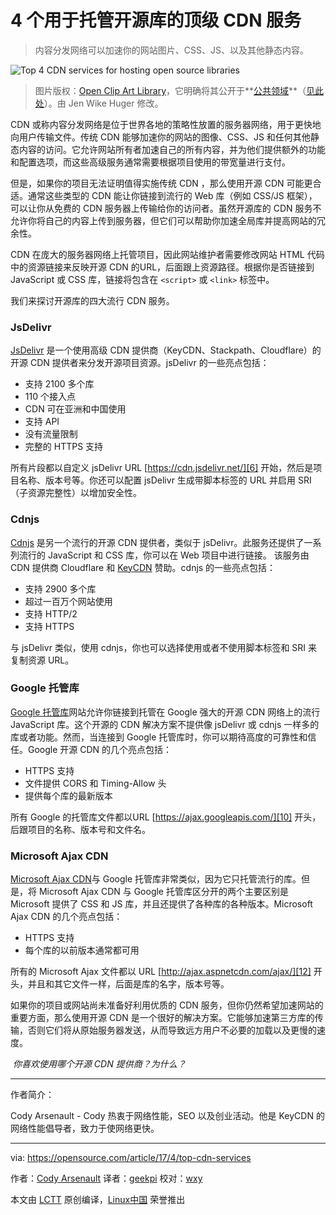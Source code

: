 4 个用于托管开源库的顶级 CDN 服务
============================================================

> 内容分发网络可以加速你的网站图片、CSS、JS、以及其他静态内容。


![Top 4 CDN services for hosting open source libraries](https://opensource.com/sites/default/files/styles/image-full-size/public/images/life/file_system.jpg?itok=s2b60oIB "Top 4 CDN services for hosting open source libraries")

>图片版权：[Open Clip Art Library][3]，它明确将其公开于**[公共领域][1]**（[见此处][4]）。由 Jen Wike Huger 修改。

CDN 或称内容分发网络是位于世界各地的策略性放置的服务器网络，用于更快地向用户传输文件。传统 CDN 能够加速你的网站的图像、CSS、JS 和任何其他静态内容的访问。它允许网站所有者加速自己的所有内容，并为他们提供额外的功能和配置选项，而这些高级服务通常需要根据项目使用的带宽量进行支付。

但是，如果你的项目无法证明值得实施传统 CDN ，那么使用开源 CDN 可能更合适。通常这些类型的 CDN 能让你链接到流行的 Web 库（例如 CSS/JS 框架），可以让你从免费的 CDN 服务器上传输给你的访问者。虽然开源库的 CDN 服务不允许你将自己的内容上传到服务器，但它们可以帮助你加速全局库并提高网站的冗余性。

CDN 在庞大的服务器网络上托管项目，因此网站维护者需要修改网站 HTML 代码中的资源链接来反映开源 CDN 的URL，后面跟上资源路径。根据你是否链接到 JavaScript 或 CSS 库，链接将包含在 `<script>` 或 `<link>` 标签中。

我们来探讨开源库的四大流行 CDN 服务。

### JsDelivr

[JsDelivr][5] 是一个使用高级 CDN 提供商（KeyCDN、Stackpath、Cloudflare）的开源 CDN 提供者来分发开源项目资源。jsDelivr 的一些亮点包括：

*   支持 2100 多个库
*   110 个接入点
*   CDN 可在亚洲和中国使用
*   支持 API 
*   没有流量限制
*   完整的 HTTPS 支持

所有片段都以自定义 jsDelivr URL [https://cdn.jsdelivr.net/][6] 开始，然后是项目名称、版本号等。你还可以配置 jsDelivr 生成带脚本标签的 URL 并启用 SRI（子资源完整性）以增加安全性。

### Cdnjs

[Cdnjs][7] 是另一个流行的开源 CDN 提供者，类似于 jsDelivr。此服务还提供了一系列流行的 JavaScript 和 CSS 库，你可以在 Web 项目中进行链接。 该服务由 CDN 提供商 Cloudflare 和 [KeyCDN][8] 赞助。cdnjs 的一些亮点包括：

*   支持 2900 多个库
*   超过一百万个网站使用
*   支持 HTTP/2
*   支持 HTTPS

与 jsDelivr 类似，使用 cdnjs，你也可以选择使用或者不使用脚本标签和 SRI 来复制资源 URL。

### Google 托管库

[Google 托管库][9]网站允许你链接到托管在 Google 强大的开源 CDN 网络上的流行 JavaScript 库。这个开源的 CDN 解决方案不提供像 jsDelivr 或 cdnjs 一样多的库或者功能。然而，当连接到 Google 托管库时，你可以期待高度的可靠性和信任。Google 开源 CDN 的几个亮点包括：

*   HTTPS 支持
*   文件提供 CORS 和 Timing-Allow 头
*   提供每个库的最新版本

所有 Google 的托管库文件都以URL [https://ajax.googleapis.com/][10] 开头，后跟项目的名称、版本号和文件名。

### Microsoft Ajax CDN

[Microsoft Ajax CDN][11]与 Google 托管库非常类似，因为它只托管流行的库。但是，将 Microsoft Ajax CDN 与 Google 托管库区分开的两个主要区别是 Microsoft 提供了 CSS 和 JS 库，并且还提供了各种库的各种版本。Microsoft Ajax CDN 的几个亮点包括：

*   HTTPS 支持
*   每个库的以前版本通常都可用

所有的 Microsoft Ajax 文件都以 URL [http://ajax.aspnetcdn.com/ajax/][12] 开头，并且和其它文件一样，后面是库的名字，版本号等。

如果你的项目或网站尚未准备好利用优质的 CDN 服务，但你仍然希望加速网站的重要方面，那么使用开源 CDN 是一个很好的解决方案。它能够加速第三方库的传输，否则它们将从原始服务器发送，从而导致远方用户不必要的加载以及更慢的速度。

 _你喜欢使用哪个开源 CDN 提供商？为什么？_

--------------------------------------------------------------------------------

作者简介：

Cody Arsenault - Cody 热衷于网络性能，SEO 以及创业活动。他是 KeyCDN 的网络性能倡导者，致力于使网络更快。

------------


via: https://opensource.com/article/17/4/top-cdn-services

作者：[Cody Arsenault][a]
译者：[geekpi](https://github.com/geekpi)
校对：[wxy](https://github.com/wxy)

本文由 [LCTT](https://github.com/LCTT/TranslateProject) 原创编译，[Linux中国](https://linux.cn/) 荣誉推出

[a]:https://opensource.com/users/codya
[1]:https://en.wikipedia.org/wiki/public_domain
[2]:https://opensource.com/article/17/4/top-cdn-services?rate=lgZwEmWt7QXtuMhB-lnHWQ-jxknQ0Kh4YOfqdFGer5w
[3]:https://en.wikipedia.org/wiki/Open_Clip_Art_Library
[4]:https://openclipart.org/share
[5]:http://www.jsdelivr.com/
[6]:https://cdn.jsdelivr.net/
[7]:https://cdnjs.com/
[8]:https://www.keycdn.com/
[9]:https://developers.google.com/speed/libraries/
[10]:https://ajax.googleapis.com/
[11]:https://www.asp.net/ajax/cdn
[12]:http://ajax.aspnetcdn.com/ajax/
[13]:https://opensource.com/user/128076/feed
[14]:https://opensource.com/users/codya
